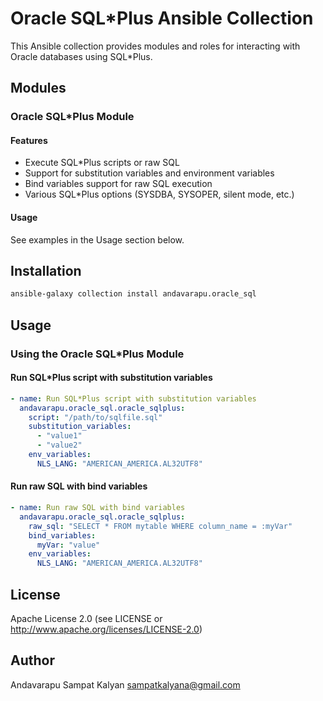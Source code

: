 # Oracle SQL*Plus Ansible Collection

This Ansible collection provides modules and roles for interacting with Oracle databases using SQL*Plus.

## Modules

### Oracle SQL*Plus Module

#### Features

- Execute SQL*Plus scripts or raw SQL
- Support for substitution variables and environment variables
- Bind variables support for raw SQL execution
- Various SQL*Plus options (SYSDBA, SYSOPER, silent mode, etc.)

#### Usage

See examples in the Usage section below.

## Installation

```bash
ansible-galaxy collection install andavarapu.oracle_sql
```

## Usage

### Using the Oracle SQL*Plus Module

#### Run SQL*Plus script with substitution variables

```yaml
- name: Run SQL*Plus script with substitution variables
  andavarapu.oracle_sql.oracle_sqlplus:
    script: "/path/to/sqlfile.sql"
    substitution_variables:
      - "value1"
      - "value2"
    env_variables:
      NLS_LANG: "AMERICAN_AMERICA.AL32UTF8"
```

#### Run raw SQL with bind variables

```yaml
- name: Run raw SQL with bind variables
  andavarapu.oracle_sql.oracle_sqlplus:
    raw_sql: "SELECT * FROM mytable WHERE column_name = :myVar"
    bind_variables:
      myVar: "value"
    env_variables:
      NLS_LANG: "AMERICAN_AMERICA.AL32UTF8"
```

## License

Apache License 2.0 (see LICENSE or http://www.apache.org/licenses/LICENSE-2.0)

## Author

Andavarapu Sampat Kalyan <sampatkalyana@gmail.com>
